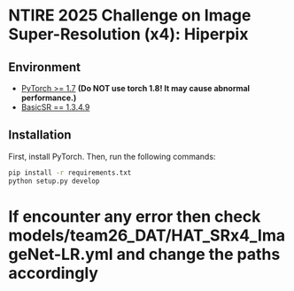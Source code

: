 # NTIRE 2025 Challenge on Image Super-Resolution (x4): Hiperpix

## Environment
- [PyTorch >= 1.7](https://pytorch.org/) **(Do NOT use torch 1.8! It may cause abnormal performance.)**
- [BasicSR == 1.3.4.9](https://github.com/XPixelGroup/BasicSR/blob/master/INSTALL.md)

## Installation
First, install PyTorch. Then, run the following commands:

```bash
pip install -r requirements.txt
python setup.py develop
```
# If encounter any error then check models/team26_DAT/HAT_SRx4_ImageNet-LR.yml and change the paths accordingly
